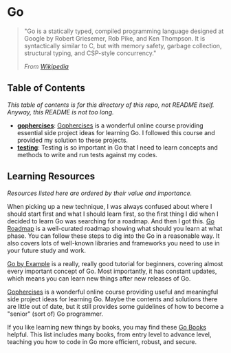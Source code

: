 # Go

> "Go is a statically typed, compiled programming language designed at Google by Robert Griesemer, Rob Pike, and Ken Thompson. 
> It is syntactically similar to C, but with memory safety, garbage collection, structural typing, and CSP-style concurrency."
>
> *From [Wikipedia](https://en.wikipedia.org/wiki/Go_(programming_language))*

## Table of Contents

*This table of contents is for this directory of this repo, not README itself. Anyway, this README is not too long.*

- [**gophercises**](gophercises): [Gophercises](https://gophercises.com/) is a wonderful online course providing essential side project ideas for learning Go.
I followed this course and provided my solution to these projects.
- [**testing**](testing): Testing is so important in Go that I need to learn concepts and methods to write and run tests against my codes.

## Learning Resources

*Resources listed here are ordered by their value and importance.*

When picking up a new technique, I was always confused about where I should start first and what I should learn first, so the first thing I did when I decided to learn Go was searching for a roadmap.
And then I got this.
[Go Roadmap](https://roadmap.sh/golang/) is a well-curated roadmap showing what should you learn at what phase.
You can follow these steps to dig into the Go in a reasonable way.
It also covers lots of well-known libraries and frameworks you need to use in your future study and work.

[Go by Example](https://gobyexample.com/) is a really, really good tutorial for beginners, covering almost every important concept of Go.
Most importantly, it has constant updates, which means you can learn new things after new releases of Go.

[Gophercises](https://gophercises.com/) is a wonderful online course providing useful and meaningful side project ideas for learning Go.
Maybe the contents and solutions there are little out of date, but it still provides some guidelines of how to become a "senior" (sort of) Go programmer.

If you like learning new things by books, you may find these [Go Books](https://github.com/dariubs/GoBooks) helpful.
This list includes many books, from entry level to advance level, teaching you how to code in Go more efficient, robust, and secure.
